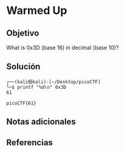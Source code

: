 # Warmed Up
## Objetivo
What is 0x3D (base 16) in decimal (base 10)?
## Solución
```
┌──(kali㉿kali)-[~/Desktop/picoCTF]
└─$ printf "%d\n" 0x3D 
61

picoCTF{61}
```
## Notas adicionales
## Referencias